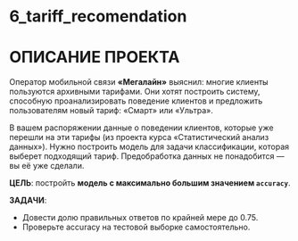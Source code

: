 # 6_tariff_recomendation
# ОПИСАНИЕ ПРОЕКТА

Оператор мобильной связи **«Мегалайн»** выяснил: многие клиенты пользуются архивными тарифами. Они хотят построить систему, способную проанализировать поведение клиентов и предложить пользователям новый тариф: «Смарт» или «Ультра».

В вашем распоряжении данные о поведении клиентов, которые уже перешли на эти тарифы (из проекта курса «Статистический анализ данных»). Нужно построить модель для задачи классификации, которая выберет подходящий тариф. Предобработка данных не понадобится — вы её уже сделали.

**ЦЕЛЬ**: постройть **модель с максимально большим значением `accuracy`**. 

**ЗАДАЧИ**: 
* Довести долю правильных ответов по крайней мере до 0.75. 
* Проверьте accuracy на тестовой выборке самостоятельно.
